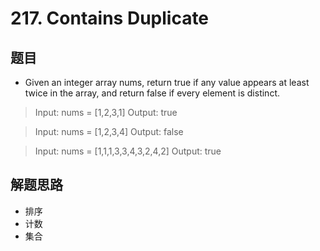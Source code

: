 # 217. Contains Duplicate
## 题目
- Given an integer array nums, return true if any value appears at least twice in the array, and return false if every element is distinct.

>Input: nums = [1,2,3,1]
>Output: true

>Input: nums = [1,2,3,4]
>Output: false

> Input: nums = [1,1,1,3,3,4,3,2,4,2]
>Output: true

## 解题思路
- 排序
- 计数
- 集合